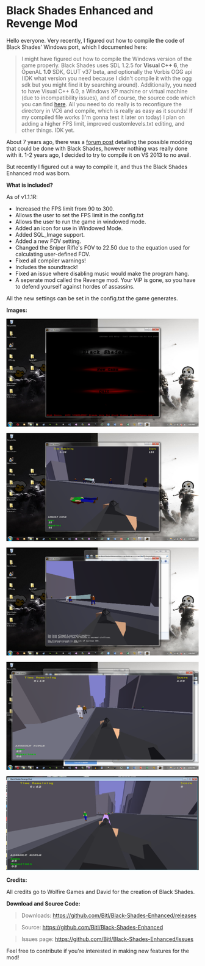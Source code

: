 # Black Shades Enhanced and Revenge Mod

Hello everyone. Very recently, I figured out how to compile the code of Black Shades' Windows port, which I documented here:


>I might have figured out how to compile the Windows version of the game properly.
>Black Shades uses SDL 1.2.5 for **Visual C++ 6**, the OpenAL **1.0** SDK, GLUT v37 beta, and optionally the Vorbis OGG api (IDK what version you need because I didn't compile it with the ogg sdk but you might find it by searching around).
>Additionally, you need to have Visual C++ 6.0, a Windows XP machine or virtual machine (due to incompatibility issues), and of course, the source code which you can find [here](https://forums.wolfire.com/viewtopic.php?f=2&t=1355&p=174394).
>All you need to do really is to reconfigure the directory in VC6 and compile, which is really as easy as it sounds!
>If my compiled file works (I'm gonna test it later on today) I plan on adding a higher FPS limit, improved customlevels.txt editing, and other things. IDK yet.


About 7 years ago, there was a [forum post](https://forums.wolfire.com/viewtopic.php?t=15294) detailing the possible modding that could be done with Black Shades, however nothing was really done with it. 1-2 years ago, I decided to try to compile it on VS 2013 to no avail.

But recently I figured out a way to compile it, and thus the Black Shades Enhanced mod was born.

**What is included?**

As of v1.1.1R:
- Increased the FPS limit from 90 to 300.
- Allows the user to set the FPS limit in the config.txt
- Allows the user to run the game in windowed mode.
- Added an icon for use in Windowed Mode.
- Added SQL_Image support.
- Added a new FOV setting.
- Changed the Sniper Rifle's FOV to 22.50 due to the equation used for calculating user-defined FOV.
- Fixed all compiler warnings!
- Includes the soundtrack!
- Fixed an issue where disabling music would make the program hang.
- A seperate mod called the Revenge mod. Your VIP is gone, so you have to defend yourself against hordes of assassins.

All the new settings can be set in the config.txt the game generates.

**Images:**

![1](https://github.com/Bitl/Black-Shades-Enhanced/raw/master/images/img1.png)

![2](https://github.com/Bitl/Black-Shades-Enhanced/raw/master/images/img2.png)

![3](https://github.com/Bitl/Black-Shades-Enhanced/raw/master/images/img3.png)

![4](https://github.com/Bitl/Black-Shades-Enhanced/raw/master/images/img4.png)

![RevengeImage1](https://github.com/Bitl/Black-Shades-Enhanced/raw/master/images/revengeimage1.png)

**Credits:**

All credits go to Wolfire Games and David for the creation of Black Shades.

**Download and Source Code:**

>Downloads: https://github.com/Bitl/Black-Shades-Enhanced/releases

>Source: https://github.com/Bitl/Black-Shades-Enhanced

>Issues page: https://github.com/Bitl/Black-Shades-Enhanced/issues

Feel free to contribute if you're interested in making new features for the mod!

